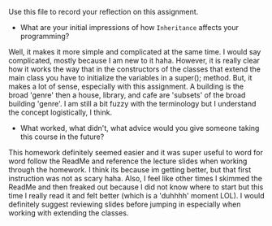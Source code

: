 Use this file to record your reflection on this assignment.

- What are your initial impressions of how `Inheritance` affects your programming?

Well, it makes it more simple and complicated at the same time. I would say complicated, mostly because I am new to it haha. However, it is really clear how it works the way that in the constructors of the classes that extend the main class you have to initialize the variables in a super(); method. But, it makes a lot of sense, especially with this assignment. A building is the broad 'genre' then a house, library, and cafe are 'subsets' of the broad building 'genre'. I am still a bit fuzzy with the terminology but I understand the concept logistically, I think.

- What worked, what didn't, what advice would you give someone taking this course in the future?

This homework definitely seemed easier and it was super useful to word for word follow the ReadMe and reference the lecture slides when working through the homework. I think its because im getting better, but that first instruction was not as scary haha. Also, I feel like other times I skimmed the ReadMe and then freaked out because I did not know where to start but this time I really read it and felt better (which is a 'duhhhh' moment LOL). I would definitely suggest reviewing slides before jumping in especially when working with extending the classes.